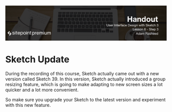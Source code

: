 ![](headings/6.3.png)

# Sketch Update

During the recording of this course, Sketch actually came out with a new version called Sketch 39. In this version, Sketch actually introduced a group resizing feature, which is going to make adapting to new screen sizes a lot quicker and a lot more convenient.

So make sure you upgrade your Sketch to the latest version and experiment with this new feature.
